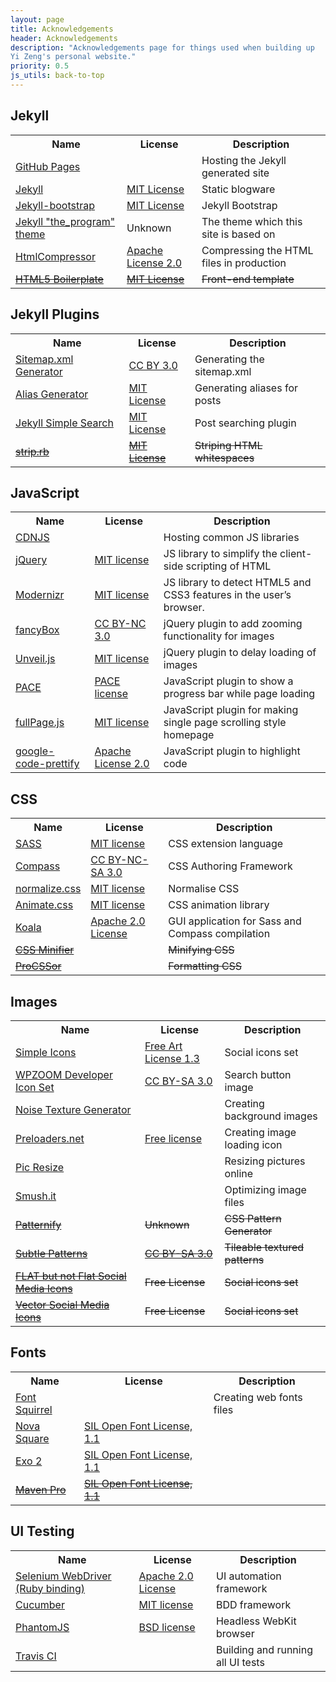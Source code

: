 ```yaml
---
layout: page
title: Acknowledgements
header: Acknowledgements
description: "Acknowledgements page for things used when building up
Yi Zeng's personal website."
priority: 0.5
js_utils: back-to-top
---
```

## <a id="jekyll"></a>Jekyll
<div class="data-table">
<table>
	<tr>
		<th>Name</th>
		<th>License</th>
		<th>Description</th>
	</tr>
	<tr>
		<td><a href="http://pages.github.com/">GitHub Pages</a></td>
		<td></td>
		<td>Hosting the Jekyll generated site</td>
	</tr>
	<tr>
		<td><a href="http://jekyllrb.com/">Jekyll</a></td>
		<td><a href="https://github.com/mojombo/jekyll/blob/master/LICENSE">MIT License</a></td>
		<td>Static blogware</td>
	</tr>
	<tr>
		<td><a href="http://jekyllbootstrap.com/">Jekyll-bootstrap</a></td>
		<td><a href="http://opensource.org/licenses/MIT">MIT License</a></td>
		<td>Jekyll Bootstrap</td>
	</tr>
	<tr>
		<td><a href="https://github.com/jekyllbootstrap/theme-the-program">Jekyll "the_program" theme</a></td>
		<td>Unknown</td>
		<td>The theme which this site is based on</td>
	</tr>
	<tr>
		<td><a href="https://code.google.com/p/htmlcompressor/">HtmlCompressor</a></td>
		<td><a href="http://www.apache.org/licenses/LICENSE-2.0">Apache License 2.0</a></td>
		<td>Compressing the HTML files in production</td>
	</tr>
	<tr>
		<td><del><a href="http://html5boilerplate.com/">HTML5 Boilerplate</a></del></td>
		<td><del><a href="https://github.com/h5bp/html5-boilerplate/blob/master/LICENSE.md">MIT License</a></del></td>
		<td><del>Front-end template</del></td>
	</tr>
</table>
</div>

## <a id="jekyll-plugins"></a>Jekyll Plugins
<div class="data-table">
<table>
	<tr>
		<th>Name</th>
		<th>License</th>
		<th>Description</th>
	</tr>
	<tr>
		<td><a href="https://github.com/kinnetica/jekyll-plugins">Sitemap.xml Generator</a></td>
		<td><a href="http://creativecommons.org/licenses/by/3.0/">CC BY 3.0</a></td>
		<td>Generating the sitemap.xml</td>
	</tr>
	<tr>
		<td><a href="https://github.com/tsmango/jekyll_alias_generator">Alias Generator</a></td>
		<td><a href="http://opensource.org/licenses/MIT">MIT License</a></td>
		<td>Generating aliases for posts</td>
	</tr>
	<tr>
		<td><a href="https://github.com/christian-fei/Simple-Jekyll-Search">Jekyll Simple Search</a></td>
		<td><a href="https://github.com/christian-fei/Simple-Jekyll-Search#license">MIT License</a></td>
		<td>Post searching plugin</td>
	</tr>
	<tr>
		<td><del><a href="https://github.com/aucor/jekyll-plugins">strip.rb</a></del></td>
		<td><del><a href="https://github.com/aucor/jekyll-plugins/blob/master/LICENCE">MIT License</a></del></td>
		<td><del>Striping HTML whitespaces</del></td>
	</tr>
</table>
</div>

## <a id="javascript"></a>JavaScript
<div class="data-table">
<table>
	<tr>
		<th>Name</th>
		<th>License</th>
		<th>Description</th>
	</tr>
	<tr>
		<td><a href="http://cdnjs.com/">CDNJS</a></td>
		<td></td>
		<td>Hosting common JS libraries</td>
	</tr>
	<tr>
		<td><a href="http://jquery.com">jQuery</a></td>
		<td><a href="http://jquery.org/license/">MIT license</a></td>
		<td>JS library to simplify the client-side scripting of HTML</td>
	</tr>
	<tr>
		<td><a href="http://modernizr.com/">Modernizr</a></td>
		<td><a href="http://modernizr.com/license/">MIT license</a></td>
		<td>JS library to detect HTML5 and CSS3 features in the user’s browser.</td>
	</tr>
	<tr>
		<td><a href="http://fancyapps.com/fancybox/">fancyBox</a></td>
		<td><a href="http://creativecommons.org/licenses/by-nc/3.0/">CC BY-NC 3.0</a></td>
		<td>jQuery plugin to add zooming functionality for images</td>
	</tr>
	<tr>
		<td><a href="http://luis-almeida.github.io/unveil/">Unveil.js</a></td>
		<td><a href="http://opensource.org/licenses/MIT">MIT license</a></td>
		<td>jQuery plugin to delay loading of images</td>
	</tr>
	<tr>
		<td><a href="http://github.hubspot.com/pace/">PACE</a></td>
		<td><a href="https://github.com/HubSpot/pace/blob/master/LICENSE">PACE license</a></td>
		<td>JavaScript plugin to show a progress bar while page loading</td>
	</tr>
	<tr>
		<td><a href="https://github.com/alvarotrigo/fullPage.js/">fullPage.js</a></td>
		<td><a href="https://github.com/alvarotrigo/fullPage.js/#license">MIT license</a></td>
		<td>JavaScript plugin for making single page scrolling style homepage</td>
	</tr>
	<tr>
		<td><a href="http://code.google.com/p/google-code-prettify/">google-code-prettify</a></td>
		<td><a href="http://www.apache.org/licenses/LICENSE-2.0">Apache License 2.0</a></td>
		<td>JavaScript plugin to highlight code</td>
	</tr>
</table>
</div>

## <a id="css"></a>CSS
<div class="data-table">
<table>
	<tr>
		<th>Name</th>
		<th>License</th>
		<th>Description</th>
	</tr>
	<tr>
		<td><a href="http://sass-lang.com/">SASS</a></td>
		<td><a href="https://github.com/nex3/sass/blob/stable/MIT-LICENSE">MIT license</a></td>
		<td>CSS extension language</td>
	</tr>
	<tr>
		<td><a href="http://compass-style.org/">Compass</a></td>
		<td><a href="http://compass-style.org/copyright/">CC BY-NC-SA 3.0</a></td>
		<td>CSS Authoring Framework</td>
	</tr>
	<tr>
		<td><a href="http://necolas.github.io/normalize.css/">normalize.css</a></td>
		<td><a href="https://github.com/necolas/normalize.css/blob/master/LICENSE.md">MIT license</a></td>
		<td>Normalise CSS</td>
	</tr>
	<tr>
		<td><a href="http://daneden.github.io/animate.css/">Animate.css</a></td>
		<td><a href="http://opensource.org/licenses/MIT">MIT license</a></td>
		<td>CSS animation library</td>
	</tr>
	<tr>
		<td><a href="http://compass-style.org/">Koala</a></td>
		<td><a href="https://github.com/oklai/koala/blob/master/LICENSE">Apache 2.0 License</a></td>
		<td>GUI application for Sass and Compass compilation</td>
	</tr>
	<tr>
		<td><del><a href="http://cssminifier.com/">CSS Minifier</a></del></td>
		<td></td>
		<td><del>Minifying CSS</del></td>
	</tr>
	<tr>
		<td><del><a href="http://procssor.com/">ProCSSor</a></del></td>
		<td></td>
		<td><del>Formatting CSS</del></td>
	</tr>
</table>
</div>

## <a id="images"></a>Images
<div class="data-table">
<table>
	<tr>
		<th>Name</th>
		<th>License</th>
		<th>Description</th>
	</tr>
	<tr>
		<td><a href="http://simpleicons.org/">Simple Icons</a></td>
		<td><a href="https://github.com/danleech/simple-icons#licence">Free Art License 1.3</a></td>
		<td>Social icons set</td>
	</tr>
	<tr>
		<td><a href="http://www.wpzoom.com">WPZOOM Developer Icon Set</a></td>
		<td><a href="http://creativecommons.org/licenses/by-sa/3.0/">CC BY-SA 3.0</a></td>
		<td>Search button image</td>
	</tr>
	<tr>
		<td><a href="http://www.noisetexturegenerator.com/">Noise Texture Generator</a></td>
		<td></td>
		<td>Creating background images</td>
	</tr>
	<tr>
		<td><a href="http://preloaders.net/">Preloaders.net</a></td>
		<td><a href="http://preloaders.net/en/terms_of_use">Free license</a></td>
		<td>Creating image loading icon</td>
	</tr>
	<tr>
		<td><a href="http://www.picresize.com/">Pic Resize</a></td>
		<td></td>
		<td>Resizing pictures online</td>
	</tr>
	<tr>
		<td><a href="http://www.smushit.com/ysmush.it/">Smush.it</a></td>
		<td></td>
		<td>Optimizing image files</td>
	</tr>
	<tr>
		<td><del><a href="http://www.patternify.com/">Patternify</a></del></td>
		<td><del>Unknown</del></td>
		<td><del>CSS Pattern Generator</del></td>
	</tr>
	<tr>
		<td><del><a href="http://www.subtlepatterns.com">Subtle Patterns</a></del></td>
		<td><del><a href="http://creativecommons.org/licenses/by-sa/3.0/deed.en_US">CC BY-SA 3.0</a></del></td>
		<td><del>Tileable textured patterns</del></td>
	</tr>
	<tr>
		<td><del><a href="http://www.PEPSized.com">FLAT but not Flat Social Media Icons</a></del></td>
		<td><del>Free License</del></td>
		<td><del>Social icons set</del></td>
	</tr>
	<tr>
		<td><del><a href="http://icondock.com/free/vector-social-media-icons">Vector Social Media Icons</a></del></td>
		<td><del>Free License</del></td>
		<td><del>Social icons set</del></td>
	</tr>
</table>
</div>

## <a id="fonts"></a>Fonts
<div class="data-table">
<table>
	<tr>
		<th>Name</th>
		<th>License</th>
		<th>Description</th>
	</tr>
	<tr>
		<td><a href="http://www.fontsquirrel.com/">Font Squirrel</a></td>
		<td></td>
		<td>Creating web fonts files</td>
	</tr>
	<tr>
		<td><a href="http://www.google.com/fonts/specimen/Nova+Square">Nova Square</a></td>
		<td><a href="http://scripts.sil.org/OFL">SIL Open Font License, 1.1</a></td>
		<td></td>
	</tr>
	<tr>
		<td><a href="http://www.google.com/fonts/specimen/Exo+2">Exo 2</a></td>
		<td><a href="http://scripts.sil.org/OFL">SIL Open Font License, 1.1</a></td>
		<td></td>
	</tr>
	<tr>
		<td><del><a href="http://www.google.com/fonts/specimen/Maven+Pro">Maven Pro</a></del></td>
		<td><del><a href="http://scripts.sil.org/OFL">SIL Open Font License, 1.1</a></del></td>
		<td></td>
	</tr>
</table>
</div>

## <a id="ui-testing"></a>UI Testing
<div class="data-table">
<table>
	<tr>
		<th>Name</th>
		<th>License</th>
		<th>Description</th>
	</tr>
	<tr>
		<td><a href="http://rubygems.org/gems/selenium-webdriver">Selenium WebDriver (Ruby binding)</a></td>
		<td><a href="http://www.apache.org/licenses/LICENSE-2.0">Apache 2.0 License</a></td>
		<td>UI automation framework</td>
	</tr>
	<tr>
		<td><a href="http://cukes.info/">Cucumber</a></td>
		<td><a href="https://github.com/cucumber/cucumber/blob/master/LICENSE">MIT license</a></td>
		<td>BDD framework</td>
	</tr>
	<tr>
		<td><a href="http://phantomjs.org/">PhantomJS</a></td>
		<td><a href="http://opensource.org/licenses/BSD-3-Clause">BSD license</a></td>
		<td>Headless WebKit browser</td>
	</tr>
	<tr>
		<td><a href="https://travis-ci.org/">Travis CI</a></td>
		<td></td>
		<td>Building and running all UI tests</td>
	</tr>
</table>
</div>